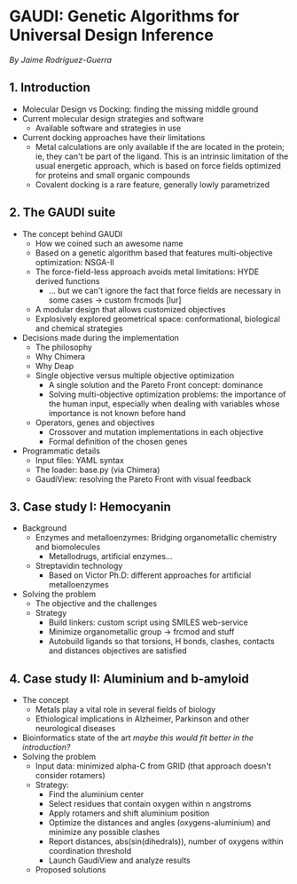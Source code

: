 GAUDI: Genetic Algorithms for Universal Design Inference
========================================================

*By Jaime Rodríguez-Guerra*

## 1. Introduction
- Molecular Design vs Docking: finding the missing middle ground
- Current molecular design strategies and software
    - Available software and strategies in use
- Current docking approaches have their limitations
    - Metal calculations are only available if the are located in the protein; ie, they can't be part of the ligand. This is an intrinsic limitation of the usual energetic approach, which is based on force fields optimized for proteins and small organic compounds
    - Covalent docking is a rare feature, generally lowly parametrized

## 2. The GAUDI suite
- The concept behind GAUDI
    - How we coined such an awesome name
    - Based on a genetic algorithm based that features multi-objective optimization: NSGA-II
    - The force-field-less approach avoids metal limitations: HYDE derived functions
        - ... but we can't ignore the fact that force fields are necessary in some cases -> custom frcmods [lur]
    - A modular design that allows customized objectives
    - Explosively explored geometrical space: conformational, biological and chemical strategies
- Decisions made during the implementation
    - The philosophy
    - Why Chimera
    - Why Deap
    - Single objective versus multiple objective optimization
        - A single solution and the Pareto Front concept: dominance 
        - Solving multi-objective optimization problems: the importance of the human input, especially when dealing with variables whose importance is not known before hand 
    - Operators, genes and objectives
        - Crossover and mutation implementations in each objective
        - Formal definition of the chosen genes
- Programmatic details
    - Input files: YAML syntax
    - The loader: base.py (via Chimera)
    - GaudiView: resolving the Pareto Front with visual feedback

## 3. Case study I: Hemocyanin
- Background
    - Enzymes and metalloenzymes: Bridging organometallic chemistry and biomolecules
        - Metallodrugs, artificial enzymes...
    - Streptavidin technology
        - Based on Victor Ph.D: different approaches for artificial metalloenzymes
- Solving the problem
    - The objective and the challenges
    - Strategy
        - Build linkers: custom script using SMILES web-service
        - Minimize organometallic group -> frcmod and stuff
        - Autobuild ligands so that torsions, H bonds, clashes, contacts and distances objectives are satisfied


## 4. Case study II: Aluminium and b-amyloid
- The concept
    - Metals play a vital role in several fields of biology
    - Ethiological implications in Alzheimer, Parkinson and other neurological diseases
- Bioinformatics state of the art *maybe this would fit better in the introduction?*
- Solving the problem
    - Input data: minimized alpha-C from GRID (that approach doesn't consider rotamers)
    - Strategy:
        - Find the aluminium center
        - Select residues that contain oxygen within n angstroms 
        - Apply rotamers and shift aluminium position
        - Optimize the distances and angles (oxygens-aluminium) and minimize any possible clashes
        - Report distances, abs(sin(dihedrals)), number of oxygens within coordination threshold
        - Launch GaudiView and analyze results
    - Proposed solutions
